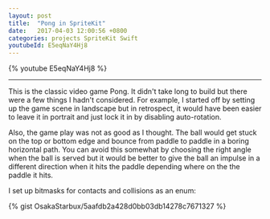 ```yaml
---
layout: post
title:  "Pong in SpriteKit"
date:   2017-04-03 12:00:56 +0800
categories: projects SpriteKit Swift
youtubeId: E5eqNaY4Hj8
---
```


{% youtube E5eqNaY4Hj8 %}

***

This is the classic video game Pong. It didn't take long to build but there were a few things I hadn't considered. For example, I started off by setting up the game scene in landscape but in retrospect, it would have been easier to leave it in portrait and just lock it in by disabling auto-rotation.

Also, the game play was not as good as I thought. The ball would get stuck on the top or bottom edge and bounce from paddle to paddle in a boring horizontal path. You can avoid this somewhat by choosing the right angle when the ball is served but it would be better to give the ball an impulse in a different direction when it hits the paddle depending where on the the paddle it hits.

I set up bitmasks for contacts and collisions as an enum:

{% gist OsakaStarbux/5aafdb2a428d0bb03db14278c7671327 %}
